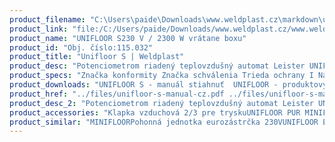 ```yaml
---
product_filename: "C:\Users\paide\Downloads\www.weldplast.cz\markdown\unifloor-s.md"
product_link: "file:/C:/Users/paide/Downloads/www.weldplast.cz/www.weldplast.cz/sk/unifloor-s"
product_name: "UNIFLOOR S230 V / 2300 W vrátane boxu"
product_id: "Obj. číslo:115.032"
product_title: "Unifloor S | Weldplast"
product_desc: "Potenciometrom riadený teplovzdušný automat Leister UNIFLOOR S zvára podlahové krytiny z PVC-P PE linolea a modifikovaných termoplastov bez nutnosti meniť nastavenia. Elektronické riadenie ohrevu automatický rozjazd Automatické vypnutie pojazdu pri náraze na stenu Všetky podlahové krytiny možno zvárať bez nutnosti meniť nastavenia"
product_specs: "Značka konformity Značka schválenia Trieda ochrany I NapätieV~230 PríkonW2300 FrekvenciaHz50 / 60 Max. teplota°C620 Rýchlosťm/min1 - 75 Rozsah prietoku vzduchu%300 Úroveň hlučnosti LpAdB67 Rozmerymm420 x 270 x 215 Hmotnosťkg11 (s kabelem 3 m) Druh certifikácieCCA"
product_downloads: "UNIFLOOR S - manuál stiahnuť  UNIFLOOR - produktový list stiahnuť"
product_href: "../files/unifloor-s-manual-cz.pdf ../files/unifloor-s-manual-cz.pdf ../files/unifloor-e-s-produktovy-list-leister.pdf ../files/unifloor-e-s-produktovy-list-leister.pdf"
product_desc_2: "Potenciometrom riadený teplovzdušný automat Leister UNIFLOOR S zvára podlahové krytiny z PVC-P PE linolea a modifikovaných termoplastov bez nutnosti meniť nastavenia. Elektronické riadenie ohrevu automatický rozjazd Automatické vypnutie pojazdu pri náraze na stenu Všetky podlahové krytiny možno zvárať bez nutnosti meniť nastavenia"
product_accessories: "Klapka vzduchová 2/3 pre tryskuUNIFLOOR PUR MINIFLOORPohonná jednotka eurozástrčka 230VUNIFLOOR E230V / 2300 W s odvíjačom (PUR) úzka tryska s klapkouUNIFLOOR Ss odvíjačom (PVC a PUR) úzka tryskaUNIFLOOR E230V / 2300W s odvíjačom (PVC a PUR) úzka tryskaUNIFLOOR S230 V / 2300 W vrátane boxu"
product_similar: "MINIFLOORPohonná jednotka eurozástrčka 230VUNIFLOOR E230V / 2300 W s odvíjačom (PUR) úzka tryska s klapkouUNIFLOOR Ss odvíjačom (PVC a PUR) úzka tryskaUNIFLOOR E230V / 2300W s odvíjačom (PVC a PUR) úzka tryskaUNIFLOOR S230 V / 2300 W vrátane boxu"
---
```

